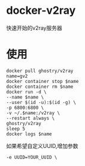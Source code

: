 # docker-v2ray
快速开始的v2ray服务器
# 使用
```
docker pull ghostry/v2ray
name=gv2
docker container stop $name
docker container rm $name
docker run -d \
--name $name \
--user $(id -u):$(id -g) \
-p 6800:6800 \
-v ~/.$name:/v2ray \
--restart always \
ghostry/v2ray
sleep 5
docker logs $name
```
如果希望自定义UUID,增加参数
```
-e UUID=YOUR_UUID \
```

